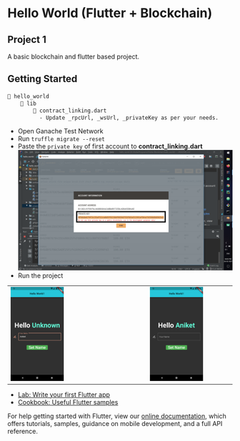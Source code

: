 # Hello World (Flutter + Blockchain)
## Project 1

A basic blockchain and flutter based project.

## Getting Started

```
📁 hello_world
    📁 lib
        🎯 contract_linking.dart
          - Update _rpcUrl, _wsUrl, _privateKey as per your needs.
```

- Open Ganache Test Network
- Run `truffle migrate --reset`
- Paste the `private key` of first account to **contract_linking.dart**
 ![FLutter + Blockchain](screenshot/Ganache_Add_Private_Key.png)
- Run the project

|                                                          |                                                      |
|----------------------------------------------------------|:----------------------------------------------------:|
| <img src="screenshot/Screenshot_1.png" width="50%" >     | <img src="screenshot/Screenshot_2.png" width="50%" > |  


- [Lab: Write your first Flutter app](https://flutter.dev/docs/get-started/codelab)
- [Cookbook: Useful Flutter samples](https://flutter.dev/docs/cookbook)

For help getting started with Flutter, view our
[online documentation](https://flutter.dev/docs), which offers tutorials,
samples, guidance on mobile development, and a full API reference.
